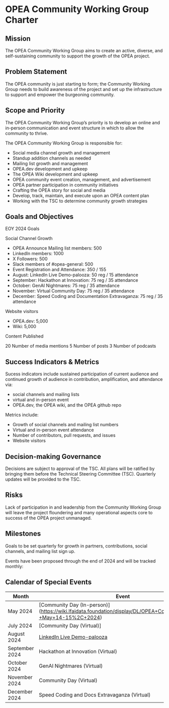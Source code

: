 # OPEA Community Working Group Charter

## Mission 

The OPEA Community Working Group aims to create an active, diverse, and self-sustaining community to support the growth of the OPEA project. 

## Problem Statement 

The OPEA community is just starting to form; the Community Working Group needs to build awareness of the project and set up the infrastructure to support and empower the burgeoning community. 

## Scope and Priority 

The OPEA Community Working Group’s priority is to develop an online and in-person communication and event structure in which to allow the community to thrive.  

 The OPEA Community Working Group is responsible for:  

- Social media channel growth and management 
- Standup addition channels as needed 
- Mailing list growth and management 
- OPEA.dev development and upkeep 
- The OPEA Wiki development and upkeep 
- OPEA community event creation, management, and advertisement 
- OPEA partner participation in community initiatives 
- Crafting the OPEA story for social and media 
- Develop, track, maintain, and execute upon an OPEA content plan 
- Working with the TSC to determine community growth strategies 

## Goals and Objectives 

EOY 2024 Goals 

Social Channel Growth 

- OPEA Announce Mailing list members: 500
- LinkedIn members: 1000
- X Followers: 500
- Slack members of #opea-general: 500
- Event Registration and Attendance: 350 / 155
- August: LinkedIn Live Demo-palooza: 50 reg / 15 attendance 
- September: Hackathon at Innovation: 75 reg / 35 attendance 
- October: GenAI Nightmares: 75 reg / 35 attendance 
- November: Virtual Community Day: 75 reg / 35 attendance 
- December: Speed Coding and Documentation Extravaganza:  75 reg / 35 attendance 

Website visitors 

- OPEA.dev: 5,000
- Wiki: 5,000 

Content Published 

20 Number of media mentions 
5 Number of posts 
3 Number of podcasts 

## Success Indicators & Metrics 

Sucess indicators include sustained participation of current audience and continued growth of audience in contribution, amplification, and attendance via: 

- social channels and mailing lists  
- virtual and in-person event 
- OPEA.dev, the OPEA wiki, and the OPEA github repo  

Metrics include: 

- Growth of social channels and mailing list numbers 
- Virtual and in-person event attendance 
- Number of contributors, pull requests, and issues 
- Website visitors 

## Decision-making Governance 

Decisions are subject to approval of the TSC. All plans will be ratified by bringing them before the Technical Steering Committee (TSC). Quarterly updates will be provided to the TSC.  

## Risks 

Lack of participation in and leadership from the Community Working Group will leave the project floundering and many operational aspects core to success of the OPEA project unmanaged. 

## Milestones 

Goals to be set quarterly for growth in partners, contributions, social channels, and mailing list sign up.  

Events have been proposed through the end of 2024 and will be tracked monthly:  

## Calendar of Special Events 

| Month         | Event     |
| ------------- | ------------- |
| May 2024 | [Community Day (In-person)] (https://wiki.lfaidata.foundation/display/DL/OPEA+Community+Days+-+May+14-15%2C+2024) |
| July 2024 | [Community Day (Virtual)] | (https://wiki.lfaidata.foundation/display/DL/OPEA+Community+Day+-+July+16th)
| August 2024 |[LinkedIn Live Demo-palooza](https://www.linkedin.com/events/genaiworkflowsolutionsforenterp7223710312330395650/theater/) |
| September 2024 | Hackathon at Innovation (Virtual) |
| October 2024 | GenAI Nightmares (Virtual) |
| November 2024 | Community Day (Virtual) |
| December 2024 | Speed Coding and Docs Extravaganza (Virtual) |

 
